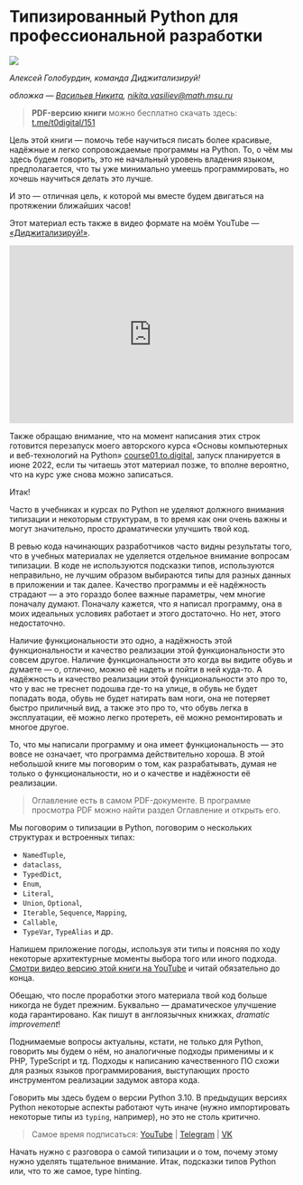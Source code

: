 # Типизированный Python для профессиональной разработки

[![](../images/cover.png)](https://t.me/t0digital/151)

*Алексей Голобурдин,
команда Диджитализируй!*

*обложка —  [Васильев Никита](https://vk.com/vasiliev.narisoval), nikita.vasiliev@math.msu.ru*

> **PDF-версию книги** можно бесплатно скачать здесь: [t.me/t0digital/151](https://t.me/t0digital/151)

Цель этой книги — помочь тебе научиться писать более красивые, надёжные и легко сопровождаемые программы на Python. То, о чём мы здесь будем говорить, это не начальный уровень владения языком, предполагается, что ты уже минимально умеешь программировать, но хочешь научиться делать это лучше.

И это — отличная цель, к которой мы вместе будем двигаться на протяжении ближайших часов!

Этот материал есть также в видео формате на моём YouTube — [«Диджитализируй!»](https://www.youtube.com/watch?v=dKxiHlZvULQ).

<div style="text-align: center; max-width: 100%;">
    <iframe width="560" height="315" src="https://www.youtube.com/embed/dKxiHlZvULQ" title="YouTube video player" frameborder="0" allow="accelerometer; autoplay; clipboard-write; encrypted-media; gyroscope; picture-in-picture" allowfullscreen style="max-width: 100%;"></iframe>
</div>

Также обращаю внимание, что на момент написания этих строк готовится перезапуск моего авторского курса «Основы компьютерных и веб-технологий на Python» [course01.to.digital](https://course01.to.digital/), запуск планируется в июне 2022, если ты читаешь этот материал позже, то вполне вероятно, что на курс уже снова можно записаться.

Итак!

Часто в учебниках и курсах по Python не уделяют должного внимания типизации и некоторым структурам, в то время как они очень важны и могут значительно, просто драматически улучшить твой код.

В ревью кода начинающих разработчиков часто видны результаты того, что в учебных материалах не уделяется отдельное внимание вопросам типизации. В коде не используются подсказки типов, используются неправильно, не лучшим образом выбираются типы для разных данных в приложении и так далее. Качество программы и её надёжность страдают — а это гораздо более важные параметры, чем многие поначалу думают. Поначалу кажется, что я написал программу, она в моих идеальных условиях работает и этого достаточно. Но нет, этого недостаточно.

Наличие функциональности это одно, а надёжность этой функциональности и качество реализации этой функциональности это совсем другое. Наличие функциональности это когда вы видите обувь и думаете — о, отлично, можно её надеть и пойти в ней куда-то. А надёжность и качество реализации этой функциональности это про то, что у вас не треснет подошва где-то на улице, в обувь не будет попадать вода, обувь не будет натирать вам ноги, она не потеряет быстро приличный вид, а также это про то, что обувь легка в эксплуатации, её можно легко протереть, её можно ремонтировать и многое другое.

То, что мы написали программу и она имеет функциональность — это вовсе не означает, что программа действительно хороша. В этой небольшой книге мы поговорим о том, как разрабатывать, думая не только о функциональности, но и о качестве и надёжности её реализации.

> Оглавление есть в самом PDF-документе. В программе просмотра PDF можно найти раздел Оглавление и открыть его.

Мы поговорим о типизации в Python, поговорим о нескольких структурах и встроенных типах:

- `NamedTuple`,
- `dataclass`,
- `TypedDict`,
- `Enum`,
- `Literal`,
- `Union`, `Optional`,
- `Iterable`, `Sequence`, `Mapping`,
- `Callable`,
- `TypeVar`, `TypeAlias` и др.

Напишем приложение погоды, используя эти типы и поясняя по ходу некоторые архитектурные моменты выбора того или иного подхода. [Смотри видео версию этой книги на YouTube](https://www.youtube.com/channel/UC9MK8SybZcrHR3CUV4NMy2g) и читай обязательно до конца.

Обещаю, что после проработки этого материала твой код больше никогда не будет прежним. Буквально — драматическое улучшение кода гарантировано. Как пишут в англоязычных книжках, *dramatic improvement*!

 Поднимаемые вопросы актуальны, кстати, не только для Python, говорить мы будем о нём, но аналогичные подходы применимы и к PHP, TypeScript и тд. Подходы к написанию качественного ПО схожи для разных языков программирования, выступающих просто инструментом реализации задумок автора кода.

Говорить мы здесь будем о версии Python 3.10. В предыдущих версиях Python некоторые аспекты работают чуть иначе (нужно импортировать некоторые типы из `typing`, например), но это не столь критично.

> Самое время подписаться:
> [YouTube](https://www.youtube.com/channel/UC9MK8SybZcrHR3CUV4NMy2g)   |   [Telegram](https://t.me/t0digital)   |   [VK](https://vk.com/digitalize.team)

Начать нужно с разговора о самой типизации и о том, почему этому нужно уделять тщательное внимание. Итак, подсказки типов Python или, что то же самое, type hinting. 

